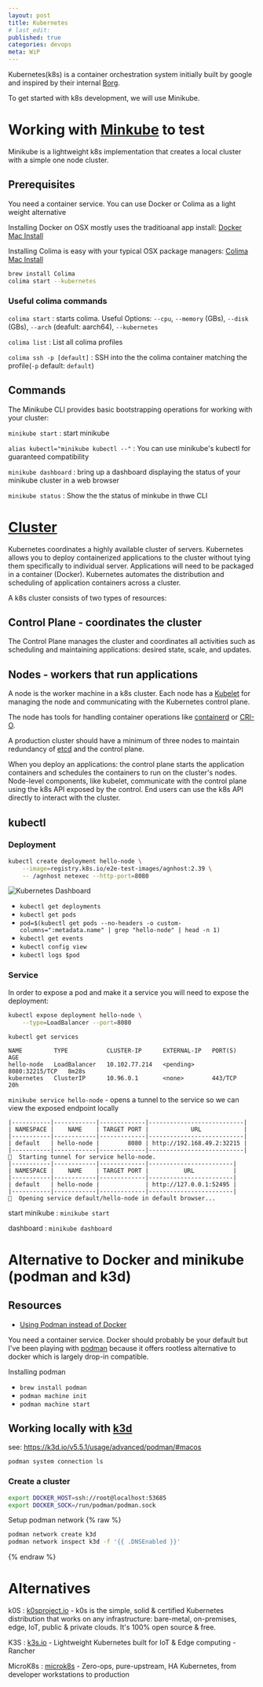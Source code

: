 ```yaml
---
layout: post
title: Kubernetes
# last_edit:
published: true
categories: devops
meta: WiP
---
```


Kubernetes(k8s) is a container orchestration system initially built by google and inspired by their internal [Borg](https://kubernetes.io/blog/2015/04/borg-predecessor-to-kubernetes/).

To get started with k8s development, we will use Minikube.

# Working with [Minkube](https://minikube.sigs.k8s.io/docs/) to test

Minikube is a lightweight k8s implementation that creates a local cluster with a simple one node cluster.

## Prerequisites
You need a container service.  You can use Docker or Colima as a light weight alternative

Installing Docker on OSX mostly uses the traditioanal app install: [Docker Mac Install](https://docs.docker.com/desktop/setup/install/mac-install/)

Installing Colima is easy with your typical OSX package managers: [Colima Mac Install](https://github.com/abiosoft/colima?tab=readme-ov-file#installation)

```bash
brew install Colima
colima start --kubernetes
```

### Useful colima commands

`colima start`
: starts colima.  Useful Options: `--cpu`, `--memory` (GBs), `--disk` (GBs), `--arch` (deafult: aarch64), `--kubernetes`

`colima list`
: List all colima profiles

`colima ssh -p [default]`
: SSH into the the colima container matching the profile(`-p` default: `default`)

## Commands
The Minikube CLI provides basic bootstrapping operations for working with your cluster:

`minikube start`
: start minikube

`alias kubectl="minikube kubectl --"`
: You can use minikube's kubectl for guaranteed compatibility

`minikube dashboard`
: bring up a dashboard displaying the status of your minikube cluster in a web browser

`minikube status`
: Show the the status of minkube in thwe CLI

<!--
stop
status
delete
-->

# [Cluster](https://kubernetes.io/docs/tutorials/hello-minikube/)
Kubernetes coordinates a highly available cluster of servers. Kubernetes allows you to deploy containerized applications to the cluster without tying them specifically to individual server. Applications will need to be packaged in a container (Docker). Kubernetes automates the distribution and scheduling of application containers across a cluster.

A k8s cluster consists of two types of resources:

## Control Plane - coordinates the cluster
The Control Plane manages the cluster and coordinates all activities such as scheduling and maintaining applications: desired state, scale, and updates.

## Nodes - workers that run applications
A node is the worker machine in a k8s cluster. Each node has a [Kubelet](https://kubernetes.io/docs/reference/command-line-tools-reference/kubelet/) for managing the node and communicating with the Kubernetes control plane.

The node has tools for handling container operations like [containerd](https://containerd.io/) or [CRI-O](https://cri-o.io/).

A production cluster should have a minimum of three nodes to maintain redundancy of [etcd](https://etcd.io/) and the control plane.

When you deploy an applications: the control plane starts the application containers and schedules the containers to run on the cluster's nodes.
Node-level components, like kubelet, communicate with the control plane using the k8s API exposed by the control.
End users can use the k8s API directly to interact with the cluster.

## kubectl
### Deployment
```bash
kubectl create deployment hello-node \
    --image=registry.k8s.io/e2e-test-images/agnhost:2.39 \
    -- /agnhost netexec --http-port=8080
```
![Kubernetes Dashboard](/post_images/Kubernetes-Dashboard.png)

- `kubectl get deployments`
- `kubectl get pods`
- `pod=$(kubectl get pods --no-headers -o custom-columns=":metadata.name" | grep "hello-node" | head -n 1)`
- `kubectl get events`
- `kubectl config view`
- `kubectl logs $pod`


### Service
In order to expose a pod and make it a service you will need to expose the deployment:
```bash
kubectl expose deployment hello-node \
    --type=LoadBalancer --port=8080
```

`kubectl get services`

```
NAME         TYPE           CLUSTER-IP      EXTERNAL-IP   PORT(S)          AGE
hello-node   LoadBalancer   10.102.77.214   <pending>     8080:32215/TCP   8m28s
kubernetes   ClusterIP      10.96.0.1       <none>        443/TCP          20h
```

`minikube service hello-node` - opens a tunnel to the service so we can view the exposed endpoint locally

```
|-----------|------------|-------------|---------------------------|
| NAMESPACE |    NAME    | TARGET PORT |            URL            |
|-----------|------------|-------------|---------------------------|
| default   | hello-node |        8080 | http://192.168.49.2:32215 |
|-----------|------------|-------------|---------------------------|
🏃  Starting tunnel for service hello-node.
|-----------|------------|-------------|------------------------|
| NAMESPACE |    NAME    | TARGET PORT |          URL           |
|-----------|------------|-------------|------------------------|
| default   | hello-node |             | http://127.0.0.1:52495 |
|-----------|------------|-------------|------------------------|
🎉  Opening service default/hello-node in default browser...
```


start minikube
: `minikube start`

dashboard
: `minikube dashboard`


# Alternative to Docker and minikube (podman and k3d)
## Resources
- [Using Podman instead of Docker](https://k3d.io/v5.5.1/usage/advanced/podman/#macos)

You need a container service.  Docker should probably be your default but
I've been playing with [podman](https://podman.io/) because it offers rootless alternative to docker which is largely drop-in compatible.

Installing podman
- `brew install podman`
- `podman machine init`
- `podman machine start`


## Working locally with [k3d](https://kind.sigs.k8s.io/)
see: https://k3d.io/v5.5.1/usage/advanced/podman/#macos

`podman system connection ls`

### Create a cluster
```bash
export DOCKER_HOST=ssh://root@localhost:53685
export DOCKER_SOCK=/run/podman/podman.sock
```

Setup podman network {% raw %}
```bash
podman network create k3d
podman network inspect k3d -f '{{ .DNSEnabled }}'
```
{% endraw %}



# Alternatives

k0S
: [k0sproject.io](https://k0sproject.io/) - k0s is the simple, solid & certified Kubernetes distribution that works on any infrastructure: bare-metal, on-premises, edge, IoT, public & private clouds. It's 100% open source & free.

K3S
: [k3s.io](https://k3s.io/) - Lightweight Kubernetes built for IoT & Edge computing - Rancher

MicroK8s
: [microk8s](https://microk8s.io/) - Zero-ops, pure-upstream, HA Kubernetes, from developer workstations to production



[minikube-on-a-mac]: https://medium.com/@architchandra/how-to-install-minikube-on-a-mac-33bb2626623
[podman-on-osx]: https://bharatrajagopalan.medium.com/experimenting-with-alternatives-for-docker-podman-on-mac-os-big-sur-with-vmware-fusion-3d9f21dbcf65
[ducker]: https://github.com/robertpsoane/ducker
[docker-to-colima]: https://medium.com/@ttofisandreas/how-i-transitioned-from-docker-desktop-to-colima-015bd70aa461
